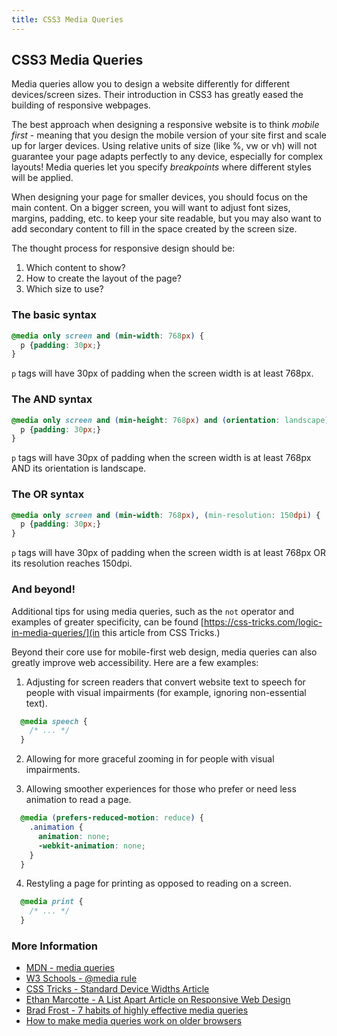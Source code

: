 ```yaml
---
title: CSS3 Media Queries
---
```

## CSS3 Media Queries

Media queries allow you to design a website differently for different devices/screen sizes. Their introduction in CSS3 has greatly eased the building of responsive webpages.

The best approach when designing a responsive website is to think <em>mobile first</em> - meaning that you design the mobile version of your site first and scale up for larger devices. Using relative units of size (like %, vw or vh) will not guarantee your page adapts perfectly to any device, especially for complex layouts! Media queries let you specify <em>breakpoints</em> where different styles will be applied.

When designing your page for smaller devices, you should focus on the main content. On a bigger screen, you will want to adjust font sizes, margins, padding, etc. to keep your site readable, but you may also want to add secondary content to fill in the space created by the screen size.

The thought process for responsive design should be:
1. Which content to show?
2. How to create the layout of the page?
3. Which size to use?

### The basic syntax

```css
@media only screen and (min-width: 768px) {
  p {padding: 30px;}
}
```

`p` tags will have 30px of padding when the screen width is at least 768px.

### The AND syntax


```css
@media only screen and (min-height: 768px) and (orientation: landscape) {
  p {padding: 30px;}
}
```

`p` tags will have 30px of padding when the screen width is at least 768px AND its orientation is landscape.

### The OR syntax

```css
@media only screen and (min-width: 768px), (min-resolution: 150dpi) {
  p {padding: 30px;}
}
```

`p` tags will have 30px of padding when the screen width is at least 768px OR its resolution reaches 150dpi.

### And beyond!

Additional tips for using media queries, such as the `not` operator and examples of greater specificity, can be found [https://css-tricks.com/logic-in-media-queries/](in this article from CSS Tricks.)

Beyond their core use for mobile-first web design, media queries can also greatly improve web accessibility. Here are a few examples:

1. Adjusting for screen readers that convert website text to speech for people with visual impairments (for example, ignoring non-essential text).
```css
  @media speech {
    /* ... */
  }
```

2. Allowing for more graceful zooming in for people with visual impairments.

3. Allowing smoother experiences for those who prefer or need less animation to read a page.
```css
  @media (prefers-reduced-motion: reduce) {
    .animation {
      animation: none;
      -webkit-animation: none;
    }
  }
```
4. Restyling a page for printing as opposed to reading on a screen.
```css
  @media print {
    /* ... */
  }
```

### More Information
* [MDN - media queries](https://developer.mozilla.org/en-US/docs/Web/CSS/Media_Queries/Using_media_queries)
* [W3 Schools - @media rule](https://www.w3schools.com/cssref/css3_pr_mediaquery.asp)
* [CSS Tricks - Standard Device Widths Article](https://css-tricks.com/snippets/css/media-queries-for-standard-devices/)
* [Ethan Marcotte - A List Apart Article on Responsive Web Design](https://alistapart.com/article/responsive-web-design)
* [Brad Frost - 7 habits of highly effective media queries](http://bradfrost.com/blog/post/7-habits-of-highly-effective-media-queries/)
* [How to make media queries work on older browsers](https://www.templatemonster.com/blog/css-media-queries-for-all-devices-and-browsers-including-ie7-and-ie8/)
